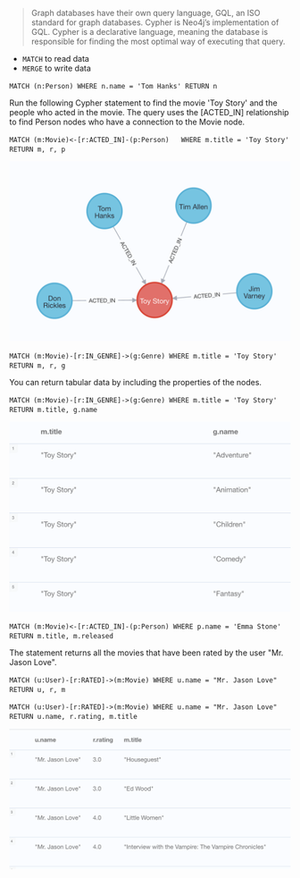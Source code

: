> Graph databases have their own query language, GQL, an ISO standard for graph databases.
> Cypher is Neo4j’s implementation of GQL. Cypher is a declarative language, meaning the database is responsible for
> finding the most optimal way of executing that query.

- `MATCH` to read data
- `MERGE` to write data

`
MATCH (n:Person)
WHERE n.name = 'Tom Hanks'
RETURN n
`

Run the following Cypher statement to find the movie 'Toy Story' and the people who acted in the movie. The query uses the [ACTED_IN] relationship to find Person nodes who have a connection to the Movie node.

`
MATCH (m:Movie)<-[r:ACTED_IN]-(p:Person)  
WHERE m.title = 'Toy Story'  
RETURN m, r, p
`

![cypher-1.png](img/cypher-1.png)


`MATCH (m:Movie)-[r:IN_GENRE]->(g:Genre)
WHERE m.title = 'Toy Story'
RETURN m, r, g`

You can return tabular data by including the properties of the nodes.

`MATCH (m:Movie)-[r:IN_GENRE]->(g:Genre)
WHERE m.title = 'Toy Story'
RETURN m.title, g.name`

![tabular-1.png](img/tabular-1.png)


`MATCH (m:Movie)<-[r:ACTED_IN]-(p:Person)
WHERE p.name = 'Emma Stone'
RETURN m.title, m.released`


The statement returns all the movies that have been rated by the user "Mr. Jason Love".

`MATCH (u:User)-[r:RATED]->(m:Movie)
WHERE u.name = "Mr. Jason Love"
RETURN u, r, m`

`MATCH (u:User)-[r:RATED]->(m:Movie)
WHERE u.name = "Mr. Jason Love"
RETURN u.name, r.rating, m.title`

![tabular-3.png](img/tabular-3.png)



